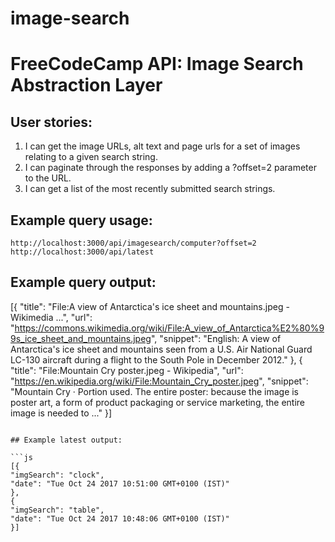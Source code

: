 # image-search

# FreeCodeCamp API: Image Search Abstraction Layer
## User stories:
1. I can get the image URLs, alt text and page urls for a set of images relating to a given search string.
2. I can paginate through the responses by adding a ?offset=2 parameter to the URL.
3. I can get a list of the most recently submitted search strings.

## Example query usage:

```text
http://localhost:3000/api/imagesearch/computer?offset=2
http://localhost:3000/api/latest
```

## Example query output:

[{
"title": "File:A view of Antarctica's ice sheet and mountains.jpeg - Wikimedia ...",
"url": "https://commons.wikimedia.org/wiki/File:A_view_of_Antarctica%E2%80%99s_ice_sheet_and_mountains.jpeg",
"snippet": "English: A view of Antarctica's ice sheet and mountains seen from a U.S. Air 
National Guard LC-130 aircraft during a flight to the South Pole in December 
2012."
},
{
"title": "File:Mountain Cry poster.jpeg - Wikipedia",
"url": "https://en.wikipedia.org/wiki/File:Mountain_Cry_poster.jpeg",
"snippet": "Mountain Cry · Portion used. The entire poster: because the image is poster art, a 
form of product packaging or service marketing, the entire image is needed to ..."
}]
```

## Example latest output:

```js
[{
"imgSearch": "clock",
"date": "Tue Oct 24 2017 10:51:00 GMT+0100 (IST)"
},
{
"imgSearch": "table",
"date": "Tue Oct 24 2017 10:48:06 GMT+0100 (IST)"
}]
